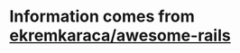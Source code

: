# Information comes from [ekremkaraca/awesome-rails](https://github.com/ekremkaraca/awesome-rails)

